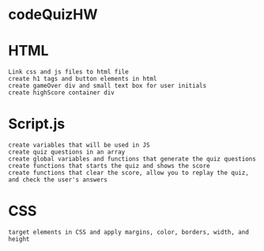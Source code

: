 # codeQuizHW
# HTML
    Link css and js files to html file
    create h1 tags and button elements in html 
    create gameOver div and small text box for user initials
    create highScore container div 

# Script.js
    create variables that will be used in JS
    create quiz questions in an array
    create global variables and functions that generate the quiz questions
    create functions that starts the quiz and shows the score
    create functions that clear the score, allow you to replay the quiz, and check the user's answers

# CSS
    target elements in CSS and apply margins, color, borders, width, and height